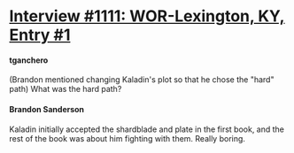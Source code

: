 # [Interview #1111: WOR-Lexington, KY, Entry #1](https://www.theoryland.com/intvmain.php?i=1111#1)

#### tganchero

(Brandon mentioned changing Kaladin's plot so that he chose the "hard" path) What was the hard path?

#### Brandon Sanderson

Kaladin initially accepted the shardblade and plate in the first book, and the rest of the book was about him fighting with them. Really boring.

